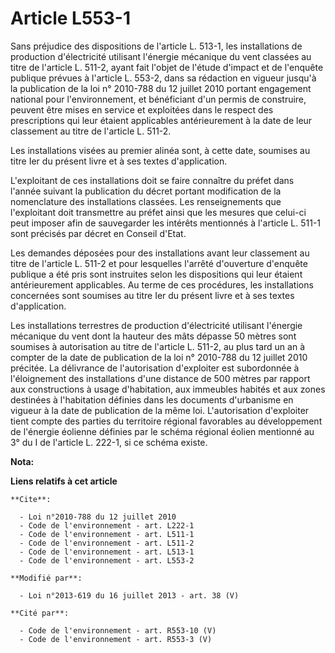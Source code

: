 # Article L553-1

Sans préjudice des dispositions de l'article L. 513-1, les installations de production d'électricité utilisant l'énergie
mécanique du vent classées au titre de l'article L. 511-2, ayant fait l'objet de l'étude d'impact et de l'enquête publique
prévues à l'article L. 553-2, dans sa rédaction en vigueur jusqu'à la publication de la loi n° 2010-788 du 12 juillet 2010
portant engagement national pour l'environnement, et bénéficiant d'un permis de construire, peuvent être mises en service et
exploitées dans le respect des prescriptions qui leur étaient applicables antérieurement à la date de leur classement au
titre de l'article L. 511-2. 

Les installations visées au premier alinéa sont, à cette date, soumises au titre Ier du présent livre et à ses textes
d'application. 

L'exploitant de ces installations doit se faire connaître du préfet dans l'année suivant la publication du décret portant
modification de la nomenclature des installations classées. Les renseignements que l'exploitant doit transmettre au préfet
ainsi que les mesures que celui-ci peut imposer afin de sauvegarder les intérêts mentionnés à l'article L. 511-1 sont
précisés par décret en Conseil d'Etat. 

Les demandes déposées pour des installations avant leur classement au titre de l'article L. 511-2 et pour lesquelles l'arrêté
d'ouverture d'enquête publique a été pris sont instruites selon les dispositions qui leur étaient antérieurement applicables.
Au terme de ces procédures, les installations concernées sont soumises au titre Ier du présent livre et à ses textes
d'application. 

Les installations terrestres de production d'électricité utilisant l'énergie mécanique du vent dont la hauteur des mâts
dépasse 50 mètres sont soumises à autorisation au titre de l'article L. 511-2, au plus tard un an à compter de la date de
publication de la loi n° 2010-788 du 12 juillet 2010 précitée. La délivrance de l'autorisation d'exploiter est subordonnée à
l'éloignement des installations d'une distance de 500 mètres par rapport aux constructions à usage d'habitation, aux
immeubles habités et aux zones destinées à l'habitation définies dans les documents d'urbanisme en vigueur à la date de
publication de la même loi. L'autorisation d'exploiter tient compte des parties du territoire régional favorables au
développement de l'énergie éolienne définies par le schéma régional éolien mentionné au 3° du I de l'article L. 222-1, si ce
schéma existe.

**Nota:**



**Liens relatifs à cet article**

	**Cite**:

	  - Loi n°2010-788 du 12 juillet 2010
	  - Code de l'environnement - art. L222-1
	  - Code de l'environnement - art. L511-1
	  - Code de l'environnement - art. L511-2
	  - Code de l'environnement - art. L513-1
	  - Code de l'environnement - art. L553-2

	**Modifié par**:

	  - Loi n°2013-619 du 16 juillet 2013 - art. 38 (V)

	**Cité par**:

	  - Code de l'environnement - art. R553-10 (V)
	  - Code de l'environnement - art. R553-3 (V)

